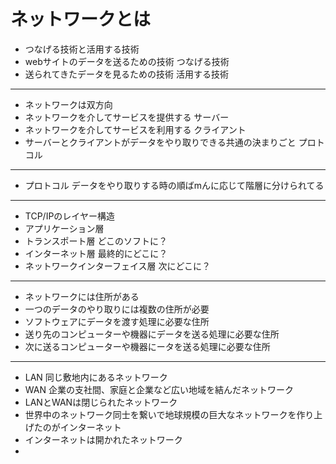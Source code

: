 # ネットワークとは
- つなげる技術と活用する技術
- webサイトのデータを送るための技術 つなげる技術
- 送られてきたデータを見るための技術 活用する技術
***
- ネットワークは双方向
- ネットワークを介してサービスを提供する サーバー
- ネットワークを介してサービスを利用する クライアント
- サーバーとクライアントがデータをやり取りできる共通の決まりごと プロトコル
***
- プロトコル データをやり取りする時の順ばmんに応じて階層に分けられてる
***
- TCP/IPのレイヤー構造
- アプリケーション層
- トランスポート層 どこのソフトに？
- インターネット層  最終的にどこに？
- ネットワークインターフェイス層 次にどこに？
***
- ネットワークには住所がある
- 一つのデータのやり取りには複数の住所が必要
- ソフトウェアにデータを渡す処理に必要な住所
- 送り先のコンピューターや機器にデータを送る処理に必要な住所
- 次に送るコンピューターや機器にータを送る処理に必要な住所
***
- LAN 同じ敷地内にあるネットワーク
- WAN 企業の支社間、家庭と企業など広い地域を結んだネットワーク
- LANとWANは閉じられたネットワーク
- 世界中のネットワーク同士を繋いで地球規模の巨大なネットワークを作り上げたのがインターネット
- インターネットは開かれたネットワーク
- 


